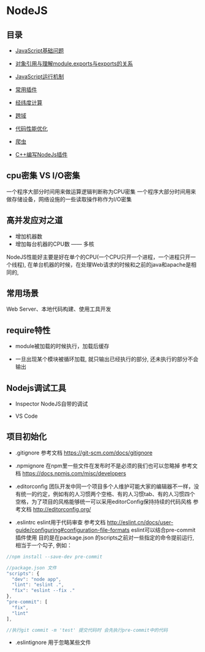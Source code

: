 # NodeJS

## 目录

* [JavaScript基础问题](https://github.com/Q-Angelo/Summarize/blob/master/nodejs/base.md)

* [对象引用与理解module.exports与exports的关系](https://github.com/Q-Angelo/Summarize/blob/master/nodejs/object_reference.md)

* [JavaScript运行机制](https://github.com/Q-Angelo/Summarize/blob/master/nodejs/operational_mechanism.md)

* [常用插件](https://github.com/Q-Angelo/Summarize/blob/master/nodejs/plugins.md)

* [经纬度计算](https://github.com/Q-Angelo/Summarize/blob/master/nodejs/distance.md)

* [跨域](https://github.com/Q-Angelo/Summarize/blob/master/nodejs/cors.md)

* [代码性能优化](https://github.com/Q-Angelo/Summarize/blob/master/nodejs/performance_optimization.md)

* [爬虫](https://github.com/Q-Angelo/Summarize/blob/master/nodejs/creeper.md)

* [C++编写NodeJs插件](https://github.com/Q-Angelo/Summarize/blob/master/nodejs/c_addons.md)

## cpu密集 VS I/O密集

一个程序大部分时间用来做运算逻辑判断称为CPU密集 
一个程序大部分时间用来做存储设备，网络设施的一些读取操作称作为I/O密集

## 高并发应对之道

* 增加机器数
* 增加每台机器的CPU数 —— 多核

NodeJS性能好主要是好在单个的CPU(一个CPU只开一个进程，一个进程只开一个线程), 在单台机器的时候，在处理Web请求的时候和之前的java和apache是相同的,

## 常用场景

Web Server、本地代码构建、使用工具开发

## require特性

* module被加载的时候执行，加载后缓存

* 一旦出现某个模块被循环加载, 就只输出已经执行的部分, 还未执行的部分不会输出

## Nodejs调试工具

* Inspector NodeJS自带的调试

* VS Code

## 项目初始化

* .gitignore
  参考文档 https://git-scm.com/docs/gitignore

* .npmignore
  在npm里一些文件在发布时不是必须的我们也可以忽略掉 参考文档 https://docs.npmjs.com/misc/developers

* .editorconfig
  团队开发中同一个项目多个人维护可能大家的编辑器不一样，没有统一的约定，例如有的人习惯两个空格、有的人习惯tab、有的人习惯四个空格，为了项目的风格能够统一可以采用editorConfig保持持续的代码风格 参考文档 http://editorconfig.org/

* .eslintrc
  eslint用于代码审查 参考文档 http://eslint.cn/docs/user-guide/configuring#configuration-file-formats
  eslint可以结合pre-commit插件使用 目的是在package.json 的scripts之前对一些指定的命令提前运行, 相当于一个勾子, 例如：

```javascript
//npm install --save-dev pre-commit

//package.json 文件
"scripts": {
  "dev": "node app",
  "lint": "eslint .",
  "fix": "eslint --fix ."
},
"pre-commit": [
  "fix",
  "lint"
],

//执行git commit -m 'test' 提交代码时 会先执行pre-commit中的代码
```

* .eslintignore
  用于忽略某些文件